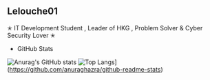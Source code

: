 
## Lelouche01

✭ IT Development Student , Leader of HKG , Problem Solver & Cyber Security Lover ✭

* GitHub Stats

![Anurag's GitHub stats](https://github-readme-stats.vercel.app/api?username=Lelouche01&show_icons=true&theme=radical)  ![Top Langs](https://github-readme-stats.vercel.app/api/top-langs/?username=Lelouche01&layout=compact&theme=radical)](https://github.com/anuraghazra/github-readme-stats)

